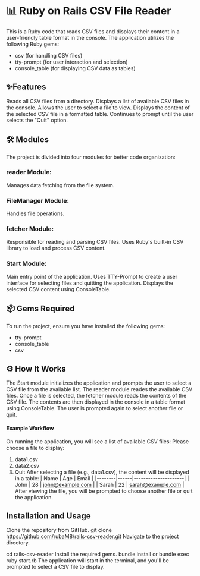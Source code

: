 # 📊 Ruby on Rails CSV File Reader
This is a Ruby code that reads CSV files and displays their content in a user-friendly table format in the console. The application utilizes the following Ruby gems:
- csv (for handling CSV files)
- tty-prompt (for user interaction and selection)
- console_table (for displaying CSV data as tables)

## ✨Features
Reads all CSV files from a directory.
Displays a list of available CSV files in the console.
Allows the user to select a file to view.
Displays the content of the selected CSV file in a formatted table.
Continues to prompt until the user selects the "Quit" option.

## 🛠️ Modules
The project is divided into four modules for better code organization:
### reader Module:
Manages data fetching from the file system.
### FileManager Module:
Handles file operations.
### fetcher Module:
Responsible for reading and parsing CSV files.
Uses Ruby's built-in CSV library to load and process CSV content.
### Start Module:
Main entry point of the application.
Uses TTY-Prompt to create a user interface for selecting files and quitting the application.
Displays the selected CSV content using ConsoleTable.

## 📦 Gems Required
To run the project, ensure you have installed the following gems:
* tty-prompt
* console_table
* csv

## ⚙️ How It Works
The Start module initializes the application and prompts the user to select a CSV file from the available list.
The reader module reades the available CSV files.
Once a file is selected, the fetcher module reads the contents of the CSV file.
The contents are then displayed in the console in a table format using ConsoleTable.
The user is prompted again to select another file or quit.

#### Example Workflow
On running the application, you will see a list of available CSV files:
Please choose a file to display:
1. data1.csv
2. data2.csv
3. Quit
After selecting a file (e.g., data1.csv), the content will be displayed in a table:
| Name   | Age  | Email               |
|--------|------|---------------------|
| John   | 28   | john@example.com     |
| Sarah  | 22   | sarah@example.com    |
After viewing the file, you will be prompted to choose another file or quit the application.

## Installation and Usage
Clone the repository from GitHub.
git clone https://github.com/rubaM8/rails-csv-reader.git
Navigate to the project directory.

cd rails-csv-reader
Install the required gems.
bundle install
or 
bundle exec ruby start.rb
The application will start in the terminal, and you'll be prompted to select a CSV file to display.

